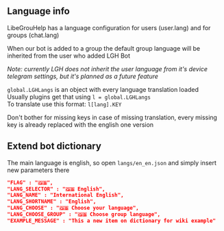 ## Language info

LibeGrouHelp has a language configuration for users (user.lang) and for groups (chat.lang)

When our bot is added to a group the default group language will be inherited from the user who added LGH Bot

*Note: currently LGH does not inherit the user language from it's device telegram settings, but it's planned as a future feature*

`global.LGHLangs` is an object with every language translation loaded   
Usually plugins get that using `l = global.LGHLangs`   
To translate use this format: `l[lang].KEY`

Don't bother for missing keys in case of missing translation, every missing key is already replaced with the english one version


## Extend bot dictionary

The main language is english, so open `langs/en_en.json` and simply insert new parameters there

```json
"FLAG" : "🇬🇧",
"LANG_SELECTOR" : "🇬🇧 English",
"LANG_NAME" : "International English",
"LANG_SHORTNAME" : "English",
"LANG_CHOOSE" : "🇬🇧 Choose your language",
"LANG_CHOOSE_GROUP" : "🇬🇧 Choose group language",
"EXAMPLE_MESSAGE" : "This a new item on dictionary for wiki example"
```
